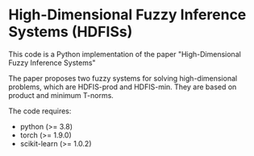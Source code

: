# High-Dimensional Fuzzy Inference Systems (HDFISs)

This code is a Python implementation of the paper "High-Dimensional Fuzzy Inference Systems"

The paper proposes two fuzzy systems for solving high-dimensional problems, which are HDFIS-prod and HDFIS-min.
They are based on product and minimum T-norms.

The code requires:
* python (>= 3.8)
* torch (>= 1.9.0)
* scikit-learn (>= 1.0.2)
